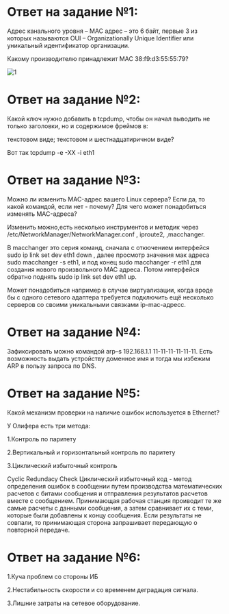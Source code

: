 
# Ответ на задание №1: 
Адрес канального уровня – MAC адрес – это 6 байт, первые 3 из которых называются OUI – Organizationally Unique Identifier или уникальный идентификатор организации.

Какому производителю принадлежит MAC 38:f9:d3:55:55:79?

![1](https://user-images.githubusercontent.com/107581500/188417121-9f231e3d-9e93-4c13-9432-2b77a3c155a1.jpg)

# Ответ на задание №2: 
Какой ключ нужно добавить в tcpdump, чтобы он начал выводить не только заголовки, но и содержимое фреймов в:

текстовом виде;
текстовом и шестнадцатиричном виде?                                     

Вот так tcpdump -e -XX -i eth1 

# Ответ на задание №3: 

Можно ли изменить MAC-адрес вашего Linux сервера? 
Если да, то какой командой, если нет - почему?
Для чего может понадобиться изменять MAC-адреса?

Изменить можно,есть несколько инструментов и методик через /etc/NetworkManager/NetworkManager.conf , iproute2, ,macchanger.


В macchanger это серия команд, сначала с откючением интерфейся sudo ip link set dev eth1 down , далее просмотр значения мак адреса
sudo macchanger -s eth1, и под конец sudo macchanger -r eth1 для создания нового произвольного MAC адреса. Потом интерфейся обратно поднять sudo ip link set dev eth1 up.

Может понадобиться например в  случае виртуализации, когда вроде бы с одного сетевого адаптера требуется подключить ещё несколько серверов со своими уникальными связками
ip-mac-адресс.


# Ответ на задание №4: 
Зафиксировать можно командой arp–s 192.168.1.1 11-11-11-11-11-11. Есть возможность выдать устройству доменное имя и тогда мы избежим ARP в пользу запроса по DNS.


# Ответ на задание №5: 

Какой механизм проверки на наличие ошибок используется в Ethernet?

У Олифера есть три метода: 

1.Контроль по паритету

2.Вертикальный и горизонтальный контроль по паритету

3.Циклический избыточный контроль

Cyclic Redundacy Check Циклический избыточный код - метод определения
   ошибок в сообщении путем производства математических расчетов с битами
   сообщения и отправления результатов расчетов вместе с сообщением.
   Принимающая рабочая станция проиводит те же самые расчеты с данными
   сообщения, а затем сравнивает их с теми, которые были добавлены к
   концу сообщения. Если результаты не совпали, то принимающая сторона
   запрашивает передающую о повторной передаче.
   
# Ответ на задание №6: 

1.Куча проблем со стороны ИБ

2.Нестабильность скорости и  со временем деградация сигнала.

3.Лишние затраты на сетевое оборудование.



   


